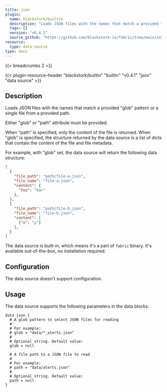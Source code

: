```yaml
---
title: json
plugin:
  name: blackstork/builtin
  description: "Loads JSON files with the names that match a provided \"glob\" pattern or a single file from a provided path"
  tags: []
  version: "v0.4.1"
  source_github: "https://github.com/blackstork-io/fabric/tree/main/internal/builtin/"
resource:
  type: data-source
type: docs
---
```


{{< breadcrumbs 2 >}}

{{< plugin-resource-header "blackstork/builtin" "builtin" "v0.4.1" "json" "data source" >}}

## Description
Loads JSON files with the names that match a provided "glob" pattern or a single file from a provided path.

Either "glob" or "path" attribute must be provided.

When "path" is specified, only the content of the file is returned.
When "glob" is specified, the structure returned by the data source is a list of dicts that contain the content of the file and file metadata.

For example, with "glob" set, the data source will return the following data structure:

```json
[
  {
    "file_path": "path/file-a.json",
    "file_name": "file-a.json",
    "content": {
      "foo": "bar"
    },
  },
  {
    "file_path": "path/file-b.json",
    "file_name": "file-b.json",
    "content": [
      {"x": "y"}
    ],
  }
]
```

The data source is built-in, which means it's a part of `fabric` binary. It's available out-of-the-box, no installation required.

## Configuration

The data source doesn't support configuration.

## Usage

The data source supports the following parameters in the data blocks:

```hcl
data json {
  # A glob pattern to select JSON files for reading
  #
  # For example:
  # glob = "data/*_alerts.json"
  #
  # Optional string. Default value:
  glob = null

  # A file path to a JSON file to read
  #
  # For example:
  # path = "data/alerts.json"
  #
  # Optional string. Default value:
  path = null
}
```